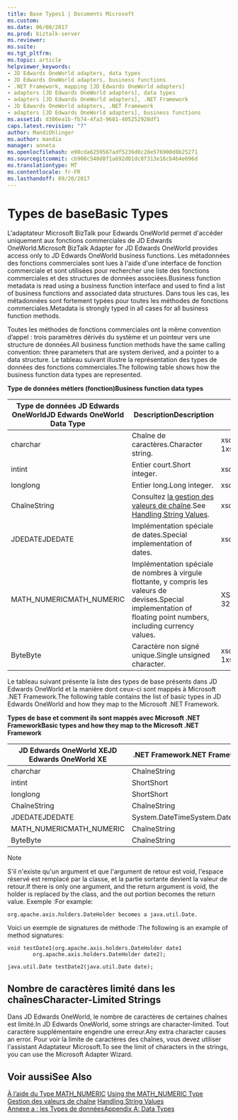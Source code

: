 ```yaml
---
title: Base Types1 | Documents Microsoft
ms.custom: 
ms.date: 06/08/2017
ms.prod: biztalk-server
ms.reviewer: 
ms.suite: 
ms.tgt_pltfrm: 
ms.topic: article
helpviewer_keywords:
- JD Edwards OneWorld adapters, data types
- JD Edwards OneWorld adapters, business functions
- .NET Framework, mapping [JD Edwards OneWorld adapters]
- adapters [JD Edwards OneWorld adapters], data types
- adapters [JD Edwards OneWorld adapters], .NET Framework
- JD Edwards OneWorld adapters, .NET Framework
- adapters [JD Edwards OneWorld adapters], business functions
ms.assetid: d306ea1b-fb74-4fa3-9681-405252928df1
caps.latest.revision: "7"
author: MandiOhlinger
ms.author: mandia
manager: anneta
ms.openlocfilehash: e90cda6259567adf5236d0c28e576900d8b25271
ms.sourcegitcommit: cb908c540d8f1a692d01dc8f313e16cb4b4e696d
ms.translationtype: MT
ms.contentlocale: fr-FR
ms.lasthandoff: 09/20/2017
---
```

# <a name="basic-types"></a><span data-ttu-id="52b85-102">Types de base</span><span class="sxs-lookup"><span data-stu-id="52b85-102">Basic Types</span></span>
<span data-ttu-id="52b85-103">L'adaptateur Microsoft BizTalk pour Edwards OneWorld permet d'accéder uniquement aux fonctions commerciales de JD Edwards OneWorld.</span><span class="sxs-lookup"><span data-stu-id="52b85-103">Microsoft BizTalk Adapter for JD Edwards OneWorld provides access only to JD Edwards OneWorld business functions.</span></span> <span data-ttu-id="52b85-104">Les métadonnées des fonctions commerciales sont lues à l'aide d'une interface de fonction commerciale et sont utilisées pour rechercher une liste des fonctions commerciales et des structures de données associées.</span><span class="sxs-lookup"><span data-stu-id="52b85-104">Business function metadata is read using a business function interface and used to find a list of business functions and associated data structures.</span></span> <span data-ttu-id="52b85-105">Dans tous les cas, les métadonnées sont fortement typées pour toutes les méthodes de fonctions commerciales.</span><span class="sxs-lookup"><span data-stu-id="52b85-105">Metadata is strongly typed in all cases for all business function methods.</span></span>  
  
 <span data-ttu-id="52b85-106">Toutes les méthodes de fonctions commerciales ont la même convention d’appel : trois paramètres dérivés du système et un pointeur vers une structure de données.</span><span class="sxs-lookup"><span data-stu-id="52b85-106">All business function methods have the same calling convention: three parameters that are system derived, and a pointer to a data structure.</span></span> <span data-ttu-id="52b85-107">Le tableau suivant illustre la représentation des types de données des fonctions commerciales.</span><span class="sxs-lookup"><span data-stu-id="52b85-107">The following table shows how the business function data types are represented.</span></span>  
  
 <span data-ttu-id="52b85-108">**Type de données métiers (fonction)**</span><span class="sxs-lookup"><span data-stu-id="52b85-108">**Business function data types**</span></span>  
  
|<span data-ttu-id="52b85-109">Type de données JD Edwards OneWorld</span><span class="sxs-lookup"><span data-stu-id="52b85-109">JD Edwards OneWorld Data Type</span></span>|<span data-ttu-id="52b85-110"> Description</span><span class="sxs-lookup"><span data-stu-id="52b85-110">Description</span></span>|<span data-ttu-id="52b85-111">Conversion WDSL</span><span class="sxs-lookup"><span data-stu-id="52b85-111">WDSL Conversion</span></span>|  
|-----------------------------------|-----------------|---------------------|  
|<span data-ttu-id="52b85-112">char</span><span class="sxs-lookup"><span data-stu-id="52b85-112">char</span></span>|<span data-ttu-id="52b85-113">Chaîne de caractères.</span><span class="sxs-lookup"><span data-stu-id="52b85-113">Character string.</span></span>|<span data-ttu-id="52b85-114">xsd:string de 1</span><span class="sxs-lookup"><span data-stu-id="52b85-114">xsd:string of 1</span></span>|  
|<span data-ttu-id="52b85-115">int</span><span class="sxs-lookup"><span data-stu-id="52b85-115">int</span></span>|<span data-ttu-id="52b85-116">Entier court.</span><span class="sxs-lookup"><span data-stu-id="52b85-116">Short integer.</span></span>|<span data-ttu-id="52b85-117">xsd:short</span><span class="sxs-lookup"><span data-stu-id="52b85-117">xsd:short</span></span>|  
|<span data-ttu-id="52b85-118">long</span><span class="sxs-lookup"><span data-stu-id="52b85-118">long</span></span>|<span data-ttu-id="52b85-119">Entier long.</span><span class="sxs-lookup"><span data-stu-id="52b85-119">Long integer.</span></span>|<span data-ttu-id="52b85-120">xsd:short</span><span class="sxs-lookup"><span data-stu-id="52b85-120">xsd:short</span></span>|  
|<span data-ttu-id="52b85-121">Chaîne</span><span class="sxs-lookup"><span data-stu-id="52b85-121">String</span></span>|<span data-ttu-id="52b85-122">Consultez [la gestion des valeurs de chaîne](../core/handling-string-values1.md).</span><span class="sxs-lookup"><span data-stu-id="52b85-122">See [Handling String Values](../core/handling-string-values1.md).</span></span>|<span data-ttu-id="52b85-123">xsd:string</span><span class="sxs-lookup"><span data-stu-id="52b85-123">xsd:string</span></span>|  
|<span data-ttu-id="52b85-124">JDEDATE</span><span class="sxs-lookup"><span data-stu-id="52b85-124">JDEDATE</span></span>|<span data-ttu-id="52b85-125">Implémentation spéciale de dates.</span><span class="sxs-lookup"><span data-stu-id="52b85-125">Special implementation of dates.</span></span>|<span data-ttu-id="52b85-126">xsd:date</span><span class="sxs-lookup"><span data-stu-id="52b85-126">xsd:date</span></span>|  
|<span data-ttu-id="52b85-127">MATH_NUMERIC</span><span class="sxs-lookup"><span data-stu-id="52b85-127">MATH_NUMERIC</span></span>|<span data-ttu-id="52b85-128">Implémentation spéciale de nombres à virgule flottante, y compris les valeurs de devises.</span><span class="sxs-lookup"><span data-stu-id="52b85-128">Special implementation of floating point numbers, including currency values.</span></span>|<span data-ttu-id="52b85-129">XSD : String de 32</span><span class="sxs-lookup"><span data-stu-id="52b85-129">xsd:string of 32</span></span>|  
|<span data-ttu-id="52b85-130">Byte</span><span class="sxs-lookup"><span data-stu-id="52b85-130">Byte</span></span>|<span data-ttu-id="52b85-131">Caractère non signé unique.</span><span class="sxs-lookup"><span data-stu-id="52b85-131">Single unsigned character.</span></span>|<span data-ttu-id="52b85-132">xsd:string de 1</span><span class="sxs-lookup"><span data-stu-id="52b85-132">xsd:string of 1</span></span>|  
  
 <span data-ttu-id="52b85-133">Le tableau suivant présente la liste des types de base présents dans JD Edwards OneWorld et la manière dont ceux-ci sont mappés à Microsoft .NET Framework.</span><span class="sxs-lookup"><span data-stu-id="52b85-133">The following table contains the list of basic types in JD Edwards OneWorld and how they map to the Microsoft .NET Framework.</span></span>  
  
 <span data-ttu-id="52b85-134">**Types de base et comment ils sont mappés avec Microsoft .NET Framework**</span><span class="sxs-lookup"><span data-stu-id="52b85-134">**Basic types and how they map to the Microsoft .NET Framework**</span></span>  
  
|<span data-ttu-id="52b85-135">JD Edwards OneWorld XE</span><span class="sxs-lookup"><span data-stu-id="52b85-135">JD Edwards OneWorld XE</span></span>|<span data-ttu-id="52b85-136">.NET Framework</span><span class="sxs-lookup"><span data-stu-id="52b85-136">.NET Framework</span></span>|  
|----------------------------|--------------------|  
|<span data-ttu-id="52b85-137">char</span><span class="sxs-lookup"><span data-stu-id="52b85-137">char</span></span>|<span data-ttu-id="52b85-138">Chaîne</span><span class="sxs-lookup"><span data-stu-id="52b85-138">String</span></span>|  
|<span data-ttu-id="52b85-139">int</span><span class="sxs-lookup"><span data-stu-id="52b85-139">int</span></span>|<span data-ttu-id="52b85-140">Short</span><span class="sxs-lookup"><span data-stu-id="52b85-140">Short</span></span>|  
|<span data-ttu-id="52b85-141">long</span><span class="sxs-lookup"><span data-stu-id="52b85-141">long</span></span>|<span data-ttu-id="52b85-142">Short</span><span class="sxs-lookup"><span data-stu-id="52b85-142">Short</span></span>|  
|<span data-ttu-id="52b85-143">Chaîne</span><span class="sxs-lookup"><span data-stu-id="52b85-143">String</span></span>|<span data-ttu-id="52b85-144">Chaîne</span><span class="sxs-lookup"><span data-stu-id="52b85-144">String</span></span>|  
|<span data-ttu-id="52b85-145">JDEDATE</span><span class="sxs-lookup"><span data-stu-id="52b85-145">JDEDATE</span></span>|<span data-ttu-id="52b85-146">System.DateTime</span><span class="sxs-lookup"><span data-stu-id="52b85-146">System.DateTime</span></span>|  
|<span data-ttu-id="52b85-147">MATH_NUMERIC</span><span class="sxs-lookup"><span data-stu-id="52b85-147">MATH_NUMERIC</span></span>|<span data-ttu-id="52b85-148">Chaîne</span><span class="sxs-lookup"><span data-stu-id="52b85-148">String</span></span>|  
|<span data-ttu-id="52b85-149">Byte</span><span class="sxs-lookup"><span data-stu-id="52b85-149">Byte</span></span>|<span data-ttu-id="52b85-150">Chaîne</span><span class="sxs-lookup"><span data-stu-id="52b85-150">String</span></span>|  
  
> [!NOTE]
>  <span data-ttu-id="52b85-151">S'il n'existe qu'un argument et que l'argument de retour est void, l'espace réservé est remplacé par la classe, et la partie sortante devient la valeur de retour.</span><span class="sxs-lookup"><span data-stu-id="52b85-151">If there is only one argument, and the return argument is void, the holder is replaced by the class, and the out portion becomes the return value.</span></span> <span data-ttu-id="52b85-152">Exemple :</span><span class="sxs-lookup"><span data-stu-id="52b85-152">For example:</span></span>  
  
```  
org.apache.axis.holders.DateHolder becomes a java.util.Date.   
```  
  
 <span data-ttu-id="52b85-153">Voici un exemple de signatures de méthode :</span><span class="sxs-lookup"><span data-stu-id="52b85-153">The following is an example of method signatures:</span></span>  
  
```  
void testDate1(org.apache.axis.holders.DateHolder date1  
        org.apache.axis.holders.DateHolder date2);  
  
java.util.Date testDate2(java.util.Date date);  
```  
  
## <a name="character-limited-strings"></a><span data-ttu-id="52b85-154">Nombre de caractères limité dans les chaînes</span><span class="sxs-lookup"><span data-stu-id="52b85-154">Character-Limited Strings</span></span>  
 <span data-ttu-id="52b85-155">Dans JD Edwards OneWorld, le nombre de caractères de certaines chaînes est limité.</span><span class="sxs-lookup"><span data-stu-id="52b85-155">In JD Edwards OneWorld, some strings are character-limited.</span></span> <span data-ttu-id="52b85-156">Tout caractère supplémentaire engendre une erreur.</span><span class="sxs-lookup"><span data-stu-id="52b85-156">Any extra character causes an error.</span></span> <span data-ttu-id="52b85-157">Pour voir la limite de caractères des chaînes, vous devez utiliser l'assistant Adaptateur Microsoft.</span><span class="sxs-lookup"><span data-stu-id="52b85-157">To see the limit of characters in the strings, you can use the Microsoft Adapter Wizard.</span></span>  
  
## <a name="see-also"></a><span data-ttu-id="52b85-158">Voir aussi</span><span class="sxs-lookup"><span data-stu-id="52b85-158">See Also</span></span>  
 <span data-ttu-id="52b85-159">[À l’aide du Type MATH_NUMERIC](../core/using-the-math-numeric-type2.md) </span><span class="sxs-lookup"><span data-stu-id="52b85-159">[Using the MATH_NUMERIC Type](../core/using-the-math-numeric-type2.md) </span></span>  
 <span data-ttu-id="52b85-160">[Gestion des valeurs de chaîne](../core/handling-string-values1.md) </span><span class="sxs-lookup"><span data-stu-id="52b85-160">[Handling String Values](../core/handling-string-values1.md) </span></span>  
 [<span data-ttu-id="52b85-161">Annexe a : les Types de données</span><span class="sxs-lookup"><span data-stu-id="52b85-161">Appendix A: Data Types</span></span>](../core/appendix-a-data-types.md)